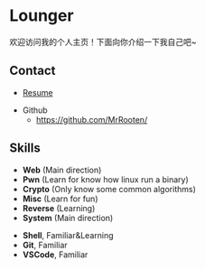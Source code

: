 # Lounger

欢迎访问我的个人主页！下面向你介绍一下我自己吧\~

<!-- .slide -->

## Contact

- [Resume](https://wu-kan.github.io/resume/resume.pdf)

<!-- .slide vertical=true -->

- Github
  - https://github.com/MrRooten/

<!-- .slide -->

## Skills

<!-- .slide vertical=true -->

- **Web** (Main direction)
- **Pwn** (Learn for know how linux run a binary)
- **Crypto** (Only know some common algorithms)
- **Misc** (Learn for fun)
- **Reverse** (Learning)
- **System** (Main direction)

<!-- .slide vertical=true -->

- **Shell**, Familiar&Learning
- **Git**, Familiar
- **VSCode**, Familiar
